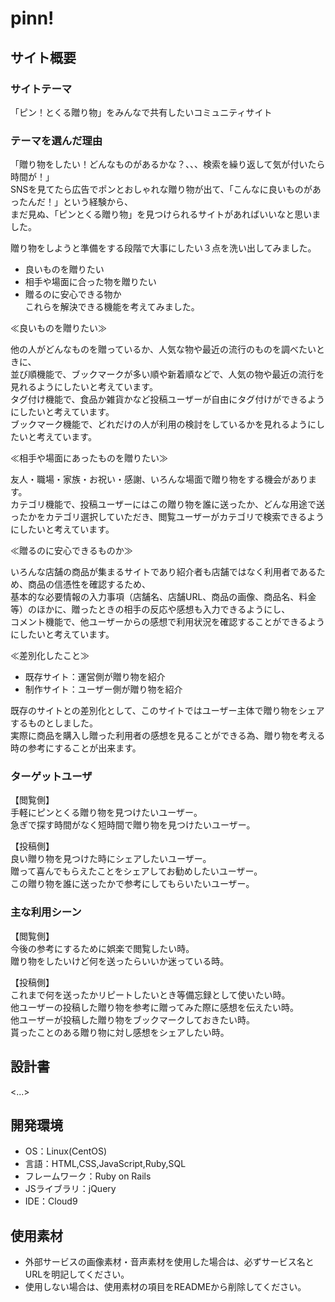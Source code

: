 # pinn!

## サイト概要
### サイトテーマ
「ピン！とくる贈り物」をみんなで共有したいコミュニティサイト


### テーマを選んだ理由
「贈り物をしたい！どんなものがあるかな？、、、検索を繰り返して気が付いたら時間が！」  
SNSを見てたら広告でポンとおしゃれな贈り物が出て、「こんなに良いものがあったんだ！」という経験から、  
まだ見ぬ、「ピンとくる贈り物」を見つけられるサイトがあればいいなと思いました。  

贈り物をしようと準備をする段階で大事にしたい３点を洗い出してみました。  


- 良いものを贈りたい 
- 相手や場面に合った物を贈りたい
- 贈るのに安心できる物か  
これらを解決できる機能を考えてみました。  



≪良いものを贈りたい≫


他の人がどんなものを贈っているか、人気な物や最近の流行のものを調べたいときに、  
並び順機能で、ブックマークが多い順や新着順などで、人気の物や最近の流行を見れるようにしたいと考えています。  
タグ付け機能で、食品か雑貨かなど投稿ユーザーが自由にタグ付けができるようにしたいと考えています。  
ブックマーク機能で、どれだけの人が利用の検討をしているかを見れるようにしたいと考えています。  


≪相手や場面にあったものを贈りたい≫ 


友人・職場・家族・お祝い・感謝、いろんな場面で贈り物をする機会があります。  
カテゴリ機能で、投稿ユーザーにはこの贈り物を誰に送ったか、どんな用途で送ったかをカテゴリ選択していただき、閲覧ユーザーがカテゴリで検索できるようにしたいと考えています。



≪贈るのに安心できるものか≫  


いろんな店舗の商品が集まるサイトであり紹介者も店舗ではなく利用者であるため、商品の信憑性を確認するため、  
基本的な必要情報の入力事項（店舗名、店舗URL、商品の画像、商品名、料金等）のほかに、贈ったときの相手の反応や感想も入力できるようにし、  
コメント機能で、他ユーザーからの感想で利用状況を確認することができるようにしたいと考えています。  




≪差別化したこと≫  


- 既存サイト：運営側が贈り物を紹介 
- 制作サイト：ユーザー側が贈り物を紹介  
  
既存のサイトとの差別化として、このサイトではユーザー主体で贈り物をシェアするものとしました。  
実際に商品を購入し贈った利用者の感想を見ることができる為、贈り物を考える時の参考にすることが出来ます。  



### ターゲットユーザ
【閲覧側】  
手軽にピンとくる贈り物を見つけたいユーザー。  
急ぎで探す時間がなく短時間で贈り物を見つけたいユーザー。  

【投稿側】  
良い贈り物を見つけた時にシェアしたいユーザー。  
贈って喜んでもらえたことをシェアしてお勧めしたいユーザー。  
この贈り物を誰に送ったかで参考にしてもらいたいユーザー。  

### 主な利用シーン
【閲覧側】  
今後の参考にするために娯楽で閲覧したい時。  
贈り物をしたいけど何を送ったらいいか迷っている時。  


【投稿側】  
これまで何を送ったかリピートしたいとき等備忘録として使いたい時。  
他ユーザーの投稿した贈り物を参考に贈ってみた際に感想を伝えたい時。  
他ユーザーが投稿した贈り物をブックマークしておきたい時。  
貰ったことのある贈り物に対し感想をシェアしたい時。  

## 設計書
<...>

## 開発環境
- OS：Linux(CentOS)
- 言語：HTML,CSS,JavaScript,Ruby,SQL
- フレームワーク：Ruby on Rails
- JSライブラリ：jQuery
- IDE：Cloud9

## 使用素材
- 外部サービスの画像素材・音声素材を使用した場合は、必ずサービス名とURLを明記してください。
- 使用しない場合は、使用素材の項目をREADMEから削除してください。
